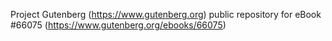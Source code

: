 Project Gutenberg (https://www.gutenberg.org) public repository for
eBook #66075 (https://www.gutenberg.org/ebooks/66075)
